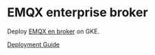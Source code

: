# EMQX enterprise broker
Deploy [EMQX en broker](https://www.emqx.com/en/products/emqx) on GKE.

[Deployment Guide](../../emqx/README.md)
